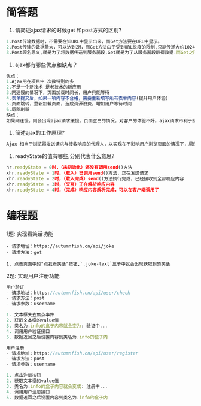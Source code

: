 # 简答题

1. 请简述ajax请求的时候get 和post方式的区别?

```js
1.Post传输数据时，不需要在知URL中显示出来，而Get方法要在URL中显示。
2.Post传输的数据量大，可以达到2M，而Get方法由于受到URL长度的限制,只能传递大约1024字节道.
3.Post顾名思义,就是为了将数据传送到服务器段,Get就是为了从服务器段取得数据.而Get之所以也能传送数据,只是用来设计告诉服务器,你到底需要什么样的数据.Post的信息作为http请求的内容，版而Get是在Http头部传输的。
```

1. ajax都有哪些优点和缺点？

```js
优点：
1.Ajax用在项目中 次数特别的多
2.不是一个新技术 是老技术的新应用
3.网速慢的情况下，页面加载时间长，用户只能等待
4.表单提交后，如果一项内容不合格，需要重新填写所有表单内容(提升用户体验)
5.页面跳转，重新加载页面，造成资源浪费，增加用户等待时间
6.局部刷新
缺点：
如果网速慢，则会出现ajax请求缓慢，页面空白的情况，对客户的体验不好。ajax请求不利于搜索引擎优化，一般搜不到ajax添加到页面的信息
```

1. 简述ajax的工作原理?

```js
Ajax 相当于浏览器发送请求与接收响应的代理人，以实现在不影响用户浏览页面的情况下，局部更新页面数据，从而提高用户体验。
```

1. readyState的值有哪些,分别代表什么意思?

```js
hr.readyState = 0时，（未初始化）还没有调用send()方法
xhr.readyState = 1时，（载入）已调用send()方法，正在发送请求
xhr.readyState = 2时，（载入完成）send()方法执行完成，已经接收到全部响应内容
xhr.readyState = 3时，（交互）正在解析响应内容
xhr.readyState = 4时，（完成）响应内容解析完成，可以在客户端调用了
```

# 编程题

1题: 实现看笑话功能

```
- 请求地址：https://autumnfish.cn/api/joke
- 请求方法：get

1. 点击页面中的"点我看笑话"按钮,`.joke-text`盒子中就会出现获取到的笑话
```

2题: 实现用户注册功能

```js
用户验证
- 请求地址：https://autumnfish.cn/api/user/check
- 请求方法：post
- 请求参数：username

1. 文本框失去焦点事件
2. 获取文本框的value值
3. 类名为.info的盒子内容就会变为: 验证中...
4. 调用用户验证接口
5. 数据返回之后设置内容到类名为.info的盒子内

用户注册
- 请求地址：https://autumnfish.cn/api/user/register
- 请求方法：post
- 请求参数：username

1. 点击注册按钮
2. 获取文本框的value值
3. 类名为.info的盒子内容就会变成: 注册中...
4. 调用用户注册接口
5. 数据返回之后设置内容到类名为.info的盒子内
```

